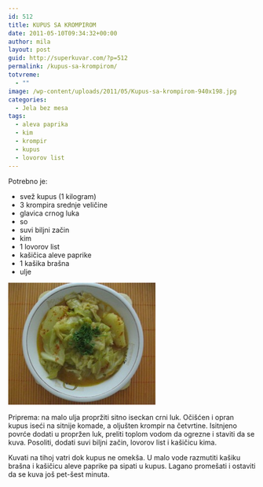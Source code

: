 ```yaml
---
id: 512
title: KUPUS SA KROMPIROM
date: 2011-05-10T09:34:32+00:00
author: mila
layout: post
guid: http://superkuvar.com/?p=512
permalink: /kupus-sa-krompirom/
totvreme:
  - ""
image: /wp-content/uploads/2011/05/Kupus-sa-krompirom-940x198.jpg
categories:
  - Jela bez mesa
tags:
  - aleva paprika
  - kim
  - krompir
  - kupus
  - lovorov list
---
```

Potrebno je:

  * svež kupus (1 kilogram)
  * 3 krompira srednje veličine
  * glavica crnog luka
  * so
  * suvi biljni začin
  * kim
  * 1 lovorov list
  * kašičica aleve paprike
  * 1 kašika brašna
  * ulje

<img class="alignnone size-medium wp-image-3190" title="Kupus sa krompirom" src="/wp-content/uploads/2011/05/Kupus-sa-krompirom-e1336389037914-300x248.jpg" alt="" width="300" height="248" /> 

Priprema: na malo ulja propržiti sitno iseckan crni luk. Očišćen i opran kupus iseći na sitnije komade, a oljušten krompir na četvrtine. Isitnjeno povrće dodati u propržen luk, preliti toplom vodom da ogrezne i staviti da se kuva. Posoliti, dodati suvi biljni začin, lovorov list i kašičicu kima.

Kuvati na tihoj vatri dok kupus ne omekša. U malo vode razmutiti kašiku brašna i kašičicu aleve paprike pa sipati u kupus. Lagano promešati i ostaviti da se kuva još pet-šest minuta.

&nbsp;

&nbsp;